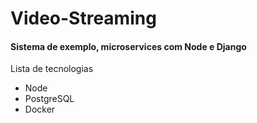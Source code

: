 <h1> Video-Streaming </h1>
<h4>Sistema de exemplo, microservices com Node e Django</h4>
  <label>Lista de tecnologias</label>
  <ul>
    <li>Node</li>
    <li>PostgreSQL</li>
    <li>Docker</li> 
  </ul>

  
